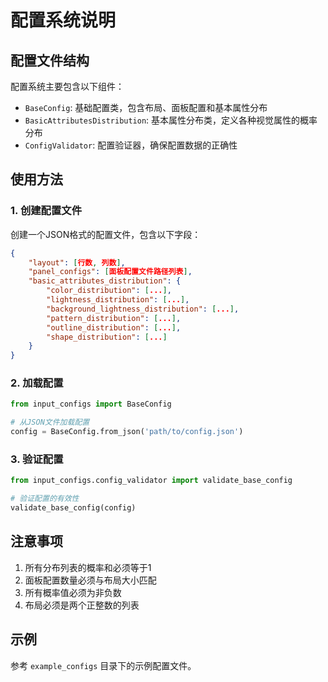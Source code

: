 # 配置系统说明

## 配置文件结构

配置系统主要包含以下组件：

- `BaseConfig`: 基础配置类，包含布局、面板配置和基本属性分布
- `BasicAttributesDistribution`: 基本属性分布类，定义各种视觉属性的概率分布
- `ConfigValidator`: 配置验证器，确保配置数据的正确性

## 使用方法

### 1. 创建配置文件

创建一个JSON格式的配置文件，包含以下字段：

```json
{
    "layout": [行数, 列数],
    "panel_configs": [面板配置文件路径列表],
    "basic_attributes_distribution": {
        "color_distribution": [...],
        "lightness_distribution": [...],
        "background_lightness_distribution": [...],
        "pattern_distribution": [...],
        "outline_distribution": [...],
        "shape_distribution": [...]
    }
}
```

### 2. 加载配置

```python
from input_configs import BaseConfig

# 从JSON文件加载配置
config = BaseConfig.from_json('path/to/config.json')
```

### 3. 验证配置

```python
from input_configs.config_validator import validate_base_config

# 验证配置的有效性
validate_base_config(config)
```

## 注意事项

1. 所有分布列表的概率和必须等于1
2. 面板配置数量必须与布局大小匹配
3. 所有概率值必须为非负数
4. 布局必须是两个正整数的列表

## 示例

参考 `example_configs` 目录下的示例配置文件。
